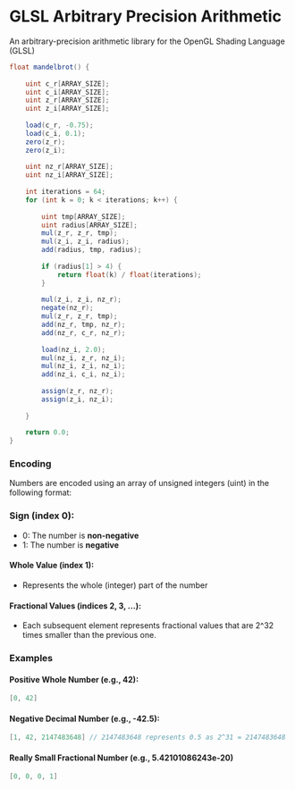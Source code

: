 # GLSL Arbitrary Precision Arithmetic
An arbitrary-precision arithmetic library for the OpenGL Shading Language (GLSL)

```glsl
float mandelbrot() {
    
    uint c_r[ARRAY_SIZE];
    uint c_i[ARRAY_SIZE];
    uint z_r[ARRAY_SIZE];
    uint z_i[ARRAY_SIZE];
    
    load(c_r, -0.75);
    load(c_i, 0.1);
    zero(z_r);
    zero(z_i);
    
    uint nz_r[ARRAY_SIZE];
    uint nz_i[ARRAY_SIZE];
    
    int iterations = 64;
    for (int k = 0; k < iterations; k++) {
        
        uint tmp[ARRAY_SIZE];
        uint radius[ARRAY_SIZE];
        mul(z_r, z_r, tmp);
        mul(z_i, z_i, radius);
        add(radius, tmp, radius);
        
        if (radius[1] > 4) {
            return float(k) / float(iterations);
        }
        
        mul(z_i, z_i, nz_r);
        negate(nz_r);
        mul(z_r, z_r, tmp);
        add(nz_r, tmp, nz_r);
        add(nz_r, c_r, nz_r);
        
        load(nz_i, 2.0);
        mul(nz_i, z_r, nz_i);
        mul(nz_i, z_i, nz_i);
        add(nz_i, c_i, nz_i);
        
        assign(z_r, nz_r);
        assign(z_i, nz_i);
        
    }
    
    return 0.0;
}
```

### Encoding
Numbers are encoded using an array of unsigned integers (uint) in the following format:
### Sign (index 0):
 - 0: The number is **non-negative**
 - 1: The number is **negative**
#### Whole Value (index 1):
 - Represents the whole (integer) part of the number
#### Fractional Values (indices 2, 3, ...):
 - Each subsequent element represents fractional values that are 2^32 times smaller than the previous one.

### Examples
#### Positive Whole Number (e.g., 42):
```csharp
[0, 42]
```
#### Negative Decimal Number (e.g., -42.5):
```csharp
[1, 42, 2147483648] // 2147483648 represents 0.5 as 2^31 = 2147483648
```
#### Really Small Fractional Number (e.g., 5.42101086243e-20)
```csharp
[0, 0, 0, 1]
```
